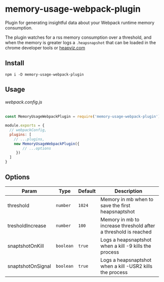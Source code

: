 # memory-usage-webpack-plugin

Plugin for generating insightful data about your Webpack runtime memory consumption.

The plugin watches for a rss memory consumption over a threshold, and when the memory is greater logs a `.heapsnapshot` that can be loaded in the chrome developer tools or [heapviz.com](https://heapviz.com/)

## Install

`npm i -D memory-usage-webpack-plugin`

## Usage

###### webpack.config.js

```js
const MemoryUsageWebpackPlugin = require('memory-usage-webpack-plugin')

module.exports = {
  // webpackConfig,
  plugins: [
    // ...plugins,
    new MemoryUsageWebpackPlugin({ 
        // ...options
     })
  ]
}
```
## Options 

| Param | Type | Default | Description |
| --- | --- | --- | --- |
| threshold | <code>number</code> | <code>1024</code> | Memory in mb when to save the first heapsnaptshot |
| tresholdIncrease | <code>number</code> | <code>100</code> | Memory in mb to increase threshold after a threshold is reached |
| snaptshotOnKill | <code>boolean</code> | <code>true</code> | Logs a heapsnaptshot when a kill -9 kills the process |
| snaptshotOnSignal | <code>boolean</code> | <code>true</code> | Logs a heapsnaptshot when a kill -USR2 kills the process |
